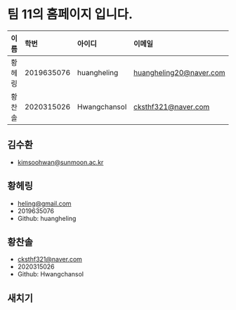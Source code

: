 # 팀 11의 홈페이지 입니다.

| 이름 | 학번 | 아이디 | 이메일 |
|:-------|:------|:----|:----|
| 황헤링 | 2019635076 | huangheling | huangheling20@naver.com |
| 황찬솔 | 2020315026 | Hwangchansol | cksthf321@naver.com |


## 김수환
- kimsoohwan@sunmoon.ac.kr

## 황헤링 
- heling@gmail.com
- 2019635076
- Github: huangheling

## 황찬솔
- cksthf321@naver.com
- 2020315026
- Github: Hwangchansol

## 새치기
